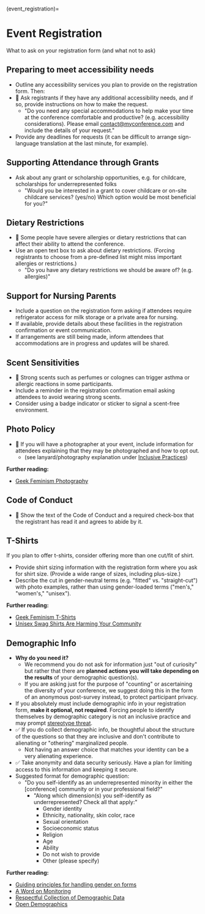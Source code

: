 ```{tags} Registration, People-with-Disabilities, Scholarships, People-with-Allergies, Catering,  Dietary-Restrictions, Giving-Participants-Room-To-Be-Who-They-Are, Code-of-Conduct, Unconscious-and-Implicit-Bias, Embracing-Diverse-Voices-and-Experiences, Stereotyping
```

(event_registration)=
# Event Registration

What to ask on your registration form (and what not to ask)

## Preparing to meet accessibility needs

- Outline any accessibility services you plan to provide on the registration form. Then:
- 🍎 Ask registrants if they have any additional accessibility needs, and if so, provide instructions on how to make the request.
  - &quot;Do you need any special accommodations to help make your time at the conference comfortable and productive? (e.g. accessibility considerations). Please email [contact@myconference.com](mailto:contact@myconference.com) and include the details of your request.&quot;
- Provide any deadlines for requests (it can be difficult to arrange sign-language translation at the last minute, for example).

## Supporting Attendance through Grants

- Ask about any grant or scholarship opportunities, e.g. for childcare, scholarships for underrepresented folks
  - &quot;Would you be interested in a grant to cover childcare or on-site childcare services? (yes/no) Which option would be most beneficial for you?&quot;

## Dietary Restrictions

- 🍎 Some people have severe allergies or dietary restrictions that can affect their ability to attend the conference.
- Use an open text box to ask about dietary restrictions. (Forcing registrants to choose from a pre-defined list might miss important allergies or restrictions.)
  - &quot;Do you have any dietary restrictions we should be aware of? (e.g. allergies)&quot;

## Support for Nursing Parents

- Include a question on the registration form asking if attendees require refrigerator access for milk storage or a private area for nursing.
- If available, provide details about these facilities in the registration confirmation or event communication.
- If arrangements are still being made, inform attendees that accommodations are in progress and updates will be shared.

## Scent Sensitivities

- 🍎 Strong scents such as perfumes or colognes can trigger asthma or allergic reactions in some participants.
- Include a reminder in the registration confirmation email asking attendees to avoid wearing strong scents.
- Consider using a badge indicator or sticker to signal a scent-free environment.

## Photo Policy

- 🍎 If you will have a photographer at your event, include information for attendees explaining that they may be photographed and how to opt out.
  - (see lanyard/photography explanation under [Inclusive Practices](11_inclusive_practices_during_checkin.md))


**Further reading:**

- [Geek Feminism Photography](http://geekfeminism.wikia.com/wiki/Photography)

## Code of Conduct

- 🍎 Show the text of the Code of Conduct and a required check-box that the registrant has read it and agrees to abide by it.

## T-Shirts

If you plan to offer t-shirts, consider offering more than one cut/fit of shirt.
- Provide shirt sizing information with the registration form where you ask for shirt size. (Provide a wide range of sizes, including plus-size.)
- Describe the cut in gender-neutral terms (e.g. &quot;fitted&quot; vs. &quot;straight-cut&quot;) with photo examples, rather than using gender-loaded terms (&quot;men&#39;s,&quot; &quot;women&#39;s,&quot; &quot;unisex&quot;).

**Further reading:**

- [Geek Feminism T-Shirts](http://geekfeminism.wikia.com/wiki/T-shirts)
- [Unisex Swag Shirts Are Harming Your Community](http://cczona.com/unisex-swag-shirts-are-harming-your-community/)

## Demographic Info

- **Why do you need it?**
  - We recommend you do not ask for information just &quot;out of curiosity&quot; but rather that there are **planned actions you will take depending on the results** of your demographic question(s).
  - If you are asking just for the purpose of &quot;counting&quot; or ascertaining the diversity of your conference, we suggest doing this in the form of an anonymous post-survey instead, to protect participant privacy.
- If you absolutely must include demographic info in your registration form, **make it optional, not required**. Forcing people to identify themselves by demographic category is not an inclusive practice and may prompt [stereotype threat](https://en.wikipedia.org/wiki/Stereotype_threat).
- ✅ If you do collect demographic info, be thoughtful about the structure of the questions so that they are inclusive and don&#39;t contribute to alienating or &quot;othering&quot; marginalized people.
  - Not having an answer choice that matches your identity can be a very alienating experience.
- ✅ Take anonymity and data security seriously. Have a plan for limiting access to this information and keeping it secure.
- Suggested format for demographic question:
  - &quot;Do you self-identify as an underrepresented minority in either the [conference] community or in your professional field?&quot;
    - &quot;Along which dimension(s) you self-identify as underrepresented? Check all that apply:&quot;
         - Gender identity
         - Ethnicity, nationality, skin color, race
         - Sexual orientation
         - Socioeconomic status
         - Religion
         - Age
         - Ability
         - Do not wish to provide
         - Other (please specify)
         
**Further reading:**

- [Guiding principles for handling gender on forms](http://43epnd.axshare.com/gender.html)
- [A Word on Monitoring](https://www.cheryl-morgan.com/?p=24245)
- [Respectful Collection of Demographic Data](https://medium.com/@anna.sarai.rosenberg/respectful-collection-of-demographic-data-56de9fcb80e2)
- [Open Demographics](https://github.com/drnikki/open-demographics/tree/master/docs/_sources/questions)

